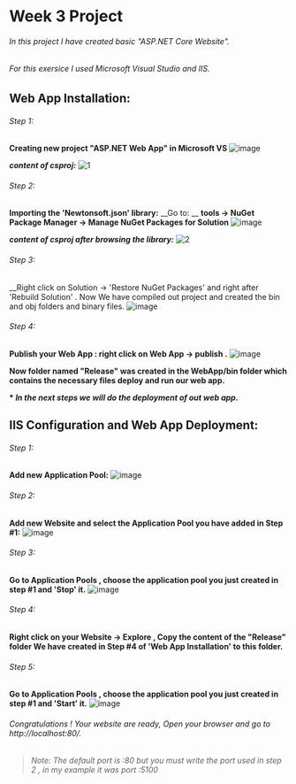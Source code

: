 # Week 3 Project
###### *In this project I have created basic "ASP.NET Core Website".*
###### *For this exersice I used Microsoft Visual Studio and IIS.*

## Web App Installation:

###### Step 1:
__Creating new project "ASP.NET Web App" in Microsoft VS__
![image](https://user-images.githubusercontent.com/90269123/135636902-114d09a5-3dcc-4cc0-a1f0-0d5c9b5d89f4.png)

__*content of csproj:*__
![1](https://user-images.githubusercontent.com/90269123/135638533-dca1a4f3-be00-4bca-a849-6206dd0e6df0.JPG)

###### Step 2:
__Importing the 'Newtonsoft.json' library:__
__Go to: __
__tools -> NuGet Package  Manager -> Manage NuGet Packages for Solution__
![image](https://user-images.githubusercontent.com/90269123/135638217-ac64d441-c2cc-4381-a583-011d6ea9fbde.png)

__*content of csproj after browsing the library:*__
![2](https://user-images.githubusercontent.com/90269123/135638678-6891e6a6-40f0-4793-9ad4-39a0bd692f39.JPG)

###### Step 3:
__Right click on Solution -> 'Restore NuGet Packages' and right after 'Rebuild Solution' .
Now We have compiled out project and created the bin and obj folders and binary files.
![image](https://user-images.githubusercontent.com/90269123/135640411-2d8ab759-d964-454f-8d01-4ae10b9f6393.png)

###### Step 4:
__Publish your Web App : right click on Web App -> publish .__
![image](https://user-images.githubusercontent.com/90269123/135640690-4687ae66-5d99-48a9-9a93-39f8a2ce2be7.png)

__Now folder named "Release" was created in the WebApp/bin folder which contains the necessary files deploy and run our web app.__


__* *In the next steps we will do the deployment of out web app.*__

## IIS Configuration and Web App Deployment:

###### Step 1:
__Add new Application Pool:__
![image](https://user-images.githubusercontent.com/90269123/135642540-6b57fa76-5e43-41d2-a791-b91f9de5c6ad.png)

###### Step 2:
__Add new Website and select the Application Pool you have added in Step #1:__
![image](https://user-images.githubusercontent.com/90269123/135643047-be98ab46-9062-42b7-adfb-36f09ef17fc5.png)

###### Step 3:
__Go to Application Pools , choose the application pool you just created in step #1 and 'Stop' it.__
![image](https://user-images.githubusercontent.com/90269123/135643950-41911880-fe7d-4a9c-8d14-734afb12672a.png)


###### Step 4:
__Right click on your Website -> Explore , Copy the content of the "Release" folder We have created in Step #4 of 'Web App Installation' to this folder.__

###### Step 5:
__Go to Application Pools , choose the application pool you just created in step #1 and 'Start' it.__
![image](https://user-images.githubusercontent.com/90269123/135644268-b58d0ac4-0013-4ce9-b290-641001a362a8.png)

###### Congratulations ! Your website are ready, Open your browser and go to http://localhost:80/.
> *Note: The default port is :80 but you must write the port used in step 2 , in my example it was port :5100*




